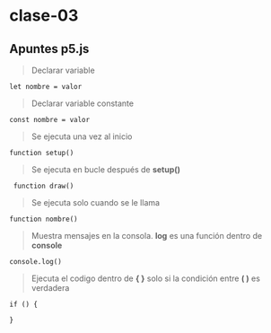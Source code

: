 # clase-03
## Apuntes p5.js

>Declarar variable

    let nombre = valor

>Declarar variable constante

    const nombre = valor

>Se ejecuta una vez al inicio

    function setup()

>Se ejecuta en bucle después de **setup()**
 
     function draw()

>Se ejecuta solo cuando se le llama

    function nombre()

>Muestra mensajes en la consola. **log** es una función dentro de **console**

    console.log()

>Ejecuta el codigo dentro de **{ }** solo si la condición entre **( )** es verdadera

    if () {
    
    }
